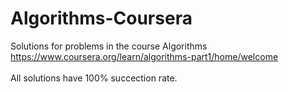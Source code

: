 # Algorithms-Coursera
Solutions for problems in the course Algorithms<br />
https://www.coursera.org/learn/algorithms-part1/home/welcome
<br /><br />
All solutions have 100% succection rate.
